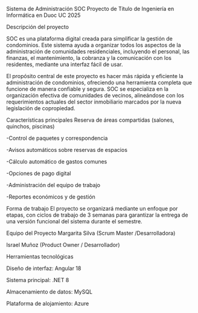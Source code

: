 Sistema de Administración SOC
Proyecto de Título de Ingeniería en Informática en Duoc UC 2025

Descripción del proyecto

SOC es una plataforma digital creada para simplificar la gestión de condominios. Este sistema ayuda a organizar todos los aspectos de la administración de 
comunidades residenciales, incluyendo el personal, las finanzas, el mantenimiento, la cobranza y la comunicación con los residentes, mediante una interfaz fácil de usar.

El propósito central de este proyecto es hacer más rápida y eficiente la administración de condominios, ofreciendo una herramienta 
completa que funcione de manera confiable y segura. SOC se especializa en la organización efectiva de comunidades de vecinos, alineándose con
los requerimientos actuales del sector inmobiliario marcados por la nueva legislación de copropiedad.

Características principales
Reserva de áreas compartidas (salones, quinchos, piscinas)

-Control de paquetes y correspondencia

-Avisos automáticos sobre reservas de espacios

-Cálculo automático de gastos comunes

-Opciones de pago digital

-Administración del equipo de trabajo

-Reportes económicos y de gestión

Forma de trabajo
El proyecto se organizará mediante un enfoque por etapas, con ciclos de trabajo de 3 semanas para garantizar la entrega 
de una versión funcional del sistema durante el semestre.

Equipo del Proyecto
Margarita Silva (Scrum Master /Desarrolladora)

Israel Muñoz (Product Owner / Desarrollador)

Herramientas tecnológicas

Diseño de interfaz: Angular 18

Sistema principal: .NET 8

Almacenamiento de datos: MySQL

Plataforma de alojamiento: Azure
